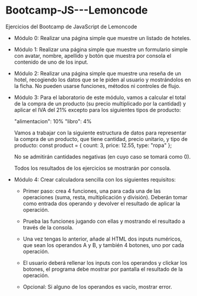 # Bootcamp-JS---Lemoncode
Ejercicios del Bootcamp de JavaScript de Lemoncode

- Módulo 0:
Realizar una página simple que muestre un listado de hoteles.

- Módulo 1: 
Realizar una página simple que muestre un formulario simple con avatar, nombre, apellido y botón que muestra por consola el contenido de uno de los input.

- Módulo 2: 
Realizar una página simple que muestre una reseña de un hotel, recogiendo los datos que se le piden al usuario y mostrándolos en la ficha. No pueden usarse funciones, métodos ni controles de flujo.

- Módulo 3:
Para el laboratorio de este módulo, vamos a calcular el total de la compra de un producto (su precio multiplicado por la cantidad) y aplicar el IVA del 21% excepto para los siguientes tipos de producto:

    "alimentacion": 10%
    "libro": 4%

    Vamos a trabajar con la siguiente estructura de datos para representar la compra de un producto, que tiene cantidad, precio unitario, y tipo de producto:
    const product = { count: 3, price: 12.55, type: "ropa" };

    No se admitirán cantidades negativas (en cuyo caso se tomará como 0).

    Todos los resultados de los ejercicios se mostrarán por consola.

- Módulo 4:
Crear calculadora sencilla con los siguientes requisitos:

    * Primer paso: crea 4 funciones, una para cada una de las operaciones (suma, resta, multiplicación y división). Deberán tomar como
    entrada dos operando y devolver el resultado de aplicar la operación.
    * Prueba las funciones jugando con ellas y mostrando el resultado a través de la consola.
    * Una vez tengas lo anterior, añade al HTML dos inputs numéricos, que sean los operandos A y B, y también 4 botones, uno por cada
    operación.
    * El usuario deberá rellenar los inputs con los operandos y clickar los botones, el programa debe mostrar por pantalla el resultado de la operación.

    * Opcional: Si alguno de los operandos es vacío, mostrar error.
